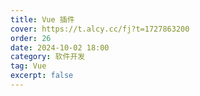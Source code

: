 ```yaml
---
title: Vue 插件
cover: https://t.alcy.cc/fj?t=1727863200
order: 26
date: 2024-10-02 18:00
category: 软件开发
tag: Vue
excerpt: false
---
```

